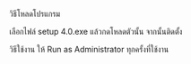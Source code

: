 วิธีโหลดโปรแกรม

เลือกไฟล์ setup 4.0.exe แล้วกดโหลดตัวนั้น 
จากนั้นติดตั้ง 

วิธีใช้งาน ให้ Run as Administrator ทุกครั้งที่ใช้งาน
